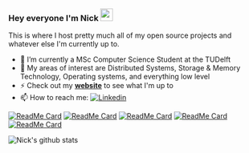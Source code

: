 ### Hey everyone I'm Nick <a href="https://www.gautamkrishnar.com/"><img src="https://media.giphy.com/media/hvRJCLFzcasrR4ia7z/giphy.gif" width="25px"></a>

This is where I host pretty much all of my open source projects and whatever else I'm currently up to.

- 🔭 I’m currently a MSc Computer Science Student at the TUDelft
- 🌱 My areas of interest are Distributed Systems, Storage & Memory Technology, Operating systems, and everything low level
- ⚡ Check out my **[website](https://nicktehrany.github.io/)** to see what I'm up to
- 📫 How to reach me: [![Linkedin](https://i.stack.imgur.com/gVE0j.png)](https://www.linkedin.com/in/nicktehrany)

[![ReadMe Card](https://github-readme-stats.vercel.app/api/pin/?username=nicktehrany&repo=nicktehrany.github.io&theme=dark)](https://github.com/nicktehrany/nicktehrany.github.io)
[![ReadMe Card](https://github-readme-stats.vercel.app/api/pin/?username=nicktehrany&repo=dotfiles&theme=dark)](https://github.com/nicktehrany/dotfiles)
[![ReadMe Card](https://github-readme-stats.vercel.app/api/pin/?username=nicktehrany&repo=membench&theme=dark)](https://github.com/nicktehrany/membench)
[![ReadMe Card](https://github-readme-stats.vercel.app/api/pin/?username=nicktehrany&repo=textemp&theme=dark)](https://github.com/nicktehrany/textemp)
[![ReadMe Card](https://github-readme-stats.vercel.app/api/pin/?username=nicktehrany&repo=pmem_evaluation_traces&theme=dark&)](https://github.com/nicktehrany/pmem_evaluation_traces)

![Nick's github stats](https://github-readme-stats.vercel.app/api?username=nicktehrany&count_private=true&theme=dark)

